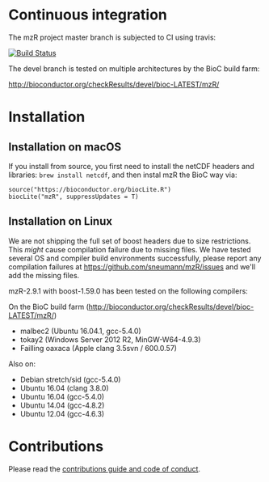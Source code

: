 
# Continuous integration

The mzR project master branch is subjected to CI using travis: 

[![Build Status](https://travis-ci.org/sneumann/mzR.svg?branch=master)](https://travis-ci.org/sneumann/mzR)

The devel branch is tested on multiple architectures by the BioC build farm:

http://bioconductor.org/checkResults/devel/bioc-LATEST/mzR/

# Installation

## Installation on macOS

If you install from source, you first need to install 
the netCDF headers and libraries: `brew install netcdf`, 
and then instal mzR the BioC way via:
```
source("https://bioconductor.org/biocLite.R")
biocLite("mzR", suppressUpdates = T)
```

## Installation on Linux

We are not shipping the full set of boost headers due to 
size restrictions. This *might* cause compilation failure 
due to missing files. We have tested several OS and compiler 
build environments successfully, please report any compilation failures
at https://github.com/sneumann/mzR/issues
and we'll add the missing files. 

mzR-2.9.1 with boost-1.59.0 has been tested on the following compilers:

On the BioC build farm (http://bioconductor.org/checkResults/devel/bioc-LATEST/mzR/)
* malbec2 (Ubuntu 16.04.1, gcc-5.4.0)
* tokay2 (Windows Server 2012 R2, MinGW-W64-4.9.3)
* Failling oaxaca (Apple clang 3.5svn / 600.0.57)

Also on:
* Debian stretch/sid (gcc-5.4.0)
* Ubuntu 16.04 (clang 3.8.0)
* Ubuntu 16.04 (gcc-5.4.0)
* Ubuntu 14.04 (gcc-4.8.2)
* Ubuntu 12.04 (gcc-4.6.3)

# Contributions

Please read the [contributions guide and code of conduct](./CONTRIBUTIONS.md).
